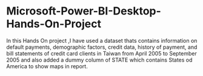 # Microsoft-Power-BI-Desktop-Hands-On-Project
In this Hands On project ,I have used a dataset thats contains information on default payments, demographic factors, credit data, history of payment, and bill statements of credit card clients in Taiwan from April 2005 to September 2005 and also added a dummy column of STATE which contains States od America to show maps in report.
